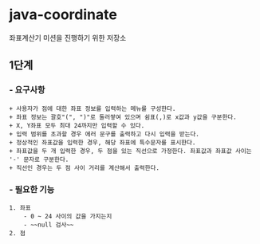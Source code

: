 # java-coordinate
좌표계산기 미션을 진행하기 위한 저장소

## 1단계

### - 요구사항
    + 사용자가 점에 대한 좌표 정보를 입력하는 메뉴를 구성한다.
    + 좌표 정보는 괄호"(", ")"로 둘러쌓여 있으며 쉼표(,)로 x값과 y값을 구분한다.
    + X, Y좌표 모두 최대 24까지만 입력할 수 있다.
    + 입력 범위를 초과할 경우 에러 문구를 출력하고 다시 입력을 받는다.
    + 정상적인 좌표값을 입력한 경우, 해당 좌표에 특수문자를 표시한다.
    + 좌표값을 두 개 입력한 경우, 두 점을 있는 직선으로 가정한다. 좌표값과 좌표값 사이는 '-' 문자로 구분한다.
    + 직선인 경우는 두 점 사이 거리를 계산해서 출력한다.
   
### - 필요한 기능
    1. 좌표
        - 0 ~ 24 사이의 값을 가지는지
        - ~~null 검사~~
    2. 점
        
    